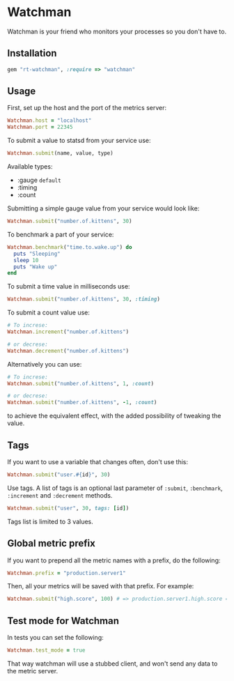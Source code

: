# Watchman

Watchman is your friend who monitors your processes so you don't have to.

## Installation

``` ruby
gem "rt-watchman", :require => "watchman"
```

## Usage

First, set up the host and the port of the metrics server:

``` ruby
Watchman.host = "localhost"
Watchman.port = 22345
```

To submit a value to statsd from your service use:

``` ruby
Watchman.submit(name, value, type)
```

Available types:
* :gauge `default`
* :timing
* :count

Submitting a simple gauge value from your service would look like:

``` ruby
Watchman.submit("number.of.kittens", 30)
```

To benchmark a part of your service:

``` ruby
Watchman.benchmark("time.to.wake.up") do
  puts "Sleeping"
  sleep 10
  puts "Wake up"
end
```

To submit a time value in milliseconds use:

``` ruby
Watchman.submit("number.of.kittens", 30, :timing)
```

To submit a count value use:

``` ruby
# To increse:
Watchman.increment("number.of.kittens")

# or decrese:
Watchman.decrement("number.of.kittens")
```

Alternatively you can use:

``` ruby
# To increse:
Watchman.submit("number.of.kittens", 1, :count)

# or decrese:
Watchman.submit("number.of.kittens", -1, :count)
```

to achieve the equivalent effect, with the added possibility of tweaking the
value.

## Tags

If you want to use a variable that changes often, don't use this:

``` ruby
Watchman.submit("user.#{id}", 30)
```

Use tags. A list of tags is an optional last parameter of `:submit`, `:benchmark`,
`:increment` and `:decrement` methods.

``` ruby
Watchman.submit("user", 30, tags: [id])
```

Tags list is limited to 3 values.

## Global metric prefix

If you want to prepend all the metric names with a prefix, do the following:

``` ruby
Watchman.prefix = "production.server1"
```

Then, all your metrics will be saved with that prefix. For example:

``` ruby
Watchman.submit("high.score", 100) # => production.server1.high.score = 100
```

## Test mode for Watchman

In tests you can set the following:

``` ruby
Watchman.test_mode = true
```

That way watchman will use a stubbed client, and won't send any data to the
metric server.
